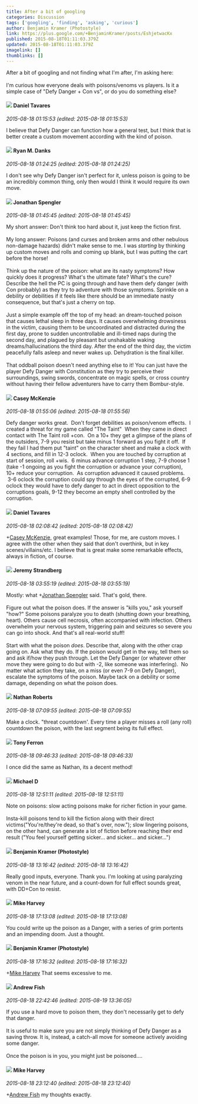 ```yaml
---
title: After a bit of googling
categories: Discussion
tags: ['googling', 'finding', 'asking', 'curious']
author: Benjamin Kramer (Photostyle)
link: https://plus.google.com/+BenjaminKramer/posts/EshjetwacKx
published: 2015-08-18T01:11:03.379Z
updated: 2015-08-18T01:11:03.379Z
imagelink: []
thumblinks: []
---
```


After a bit of googling and not finding what I&#39;m after, I&#39;m asking here:<br /><br />I&#39;m curious how everyone deals with poisons/venoms vs players. Is it a simple case of &quot;Defy Danger + Con vs&quot;, or do you do something else?
<div id='comment z13jtz44nwrnv1yem23xevuxrsuegxuif04'>
  <h4><img src='{{site.baseurl}}//images/avatars/100746207866932668694_photo.jpg'> Daniel Tavares</h4>
      <p><cite>2015-08-18 01:15:53 (edited: 2015-08-18 01:15:53)</cite></p>
        <p>I believe that Defy Danger can function how a general test, but I think that is better create a custom movement according with the kind of poison.</p>
</div>
        

<div id='comment z13jtz44nwrnv1yem23xevuxrsuegxuif04'>
  <h4><img src='{{site.baseurl}}//images/avatars/117033915544635907540_photo.jpg'> Ryan M. Danks</h4>
      <p><cite>2015-08-18 01:24:25 (edited: 2015-08-18 01:24:25)</cite></p>
        <p>I don&#39;t see why Defy Danger isn&#39;t perfect for it, unless poison is going to be an incredibly common thing, only then would I think it would require its own move.</p>
</div>
        

<div id='comment z13jtz44nwrnv1yem23xevuxrsuegxuif04'>
  <h4><img src='{{site.baseurl}}//images/avatars/115060150770921049426_photo.jpg'> Jonathan Spengler</h4>
      <p><cite>2015-08-18 01:45:45 (edited: 2015-08-18 01:45:45)</cite></p>
        <p>My short answer: Don&#39;t think too hard about it, just keep the fiction first.<br /><br />My long answer: Poisons (and curses and broken arms and other nebulous non-damage hazards) didn&#39;t make sense to me. I was <i>starting</i> by thinking up custom moves and rolls and coming up blank, but I was putting the cart before the horse!<br /><br />Think up the nature of the poison: what are its nasty symptoms? How quickly does it progress? What&#39;s the ultimate fate? What&#39;s the cure? Describe the hell the PC is going through and have them defy danger (with Con probably) as they try to adventure with those symptoms. Sprinkle on a debility or debilities if it feels like there should be an immediate nasty consequence, but that&#39;s just a cherry on top.<br /><br />Just a simple example off the top of my head: an dream-touched poison that causes lethal sleep in three days. It causes overwhelming drowsiness in the victim, causing them to be uncoordinated and distracted during the first day, prone to sudden uncontrollable and ill-timed naps during the second day, and plagued by pleasant but unshakable waking dreams/hallucinations the third day. After the end of the third day, the victim peacefully falls asleep and never wakes up. Dehydration is the final killer.<br /><br />That oddball poison doesn&#39;t need anything else to it! You can just have the player Defy Danger with Constitution as they try to perceive their surroundings, swing swords, concentrate on magic spells, or cross country without having their fellow adventurers have to carry them Bombur-style.</p>
</div>
        

<div id='comment z13jtz44nwrnv1yem23xevuxrsuegxuif04'>
  <h4><img src='{{site.baseurl}}//images/avatars/107341309298688522790_photo.jpg'> Casey McKenzie</h4>
      <p><cite>2015-08-18 01:55:06 (edited: 2015-08-18 01:55:56)</cite></p>
        <p>Defy danger works great.  Don&#39;t forget debilities as poison/venom effects.  I created a threat for my game called &quot;The Taint&quot;  When they came in direct contact with The Taint roll +con.  On a 10+ they get a glimpse of the plans of the outsiders, 7-9 you resist but take minus 1 forward as you fight it off.  If they fail I had them put &quot;taint&quot; on the character sheet and make a clock with 4 sections, and fill in 12-3 oclock.  When you are touched by corruption at start of session, roll +wis.  6 minus advance corruption 1 step, 7-9 choose 1 (take -1 ongoing as you fight the corruption or advance your corruption), 10+ reduce your corruption.  As corruption advanced it caused problems.  3-6 oclock the corruption could spy through the eyes of the corrupted, 6-9 oclock they would have to defy danger to act in direct opposition to the corruptions goals, 9-12 they become an empty shell controlled by the corruption.</p>
</div>
        

<div id='comment z13jtz44nwrnv1yem23xevuxrsuegxuif04'>
  <h4><img src='{{site.baseurl}}//images/avatars/100746207866932668694_photo.jpg'> Daniel Tavares</h4>
      <p><cite>2015-08-18 02:08:42 (edited: 2015-08-18 02:08:42)</cite></p>
        <p><span class="proflinkWrapper"><span class="proflinkPrefix">+</span><a class="proflink" href="https://plus.google.com/107341309298688522790" oid="107341309298688522790">Casey McKenzie</a></span>​, great examples! Those, for me, are custom moves. I agree with the other when they said that don&#39;t overthink, but in key scenes/villains/etc. I believe that is great make some remarkable effects, always in fiction, of course.</p>
</div>
        

<div id='comment z13jtz44nwrnv1yem23xevuxrsuegxuif04'>
  <h4><img src='{{site.baseurl}}//images/avatars/102595580176380683252_photo.jpg'> Jeremy Strandberg</h4>
      <p><cite>2015-08-18 03:55:19 (edited: 2015-08-18 03:55:19)</cite></p>
        <p>Mostly: what <span class="proflinkWrapper"><span class="proflinkPrefix">+</span><a class="proflink" href="https://plus.google.com/115060150770921049426" oid="115060150770921049426">Jonathan Spengler</a></span> said. That&#39;s gold, there.<br /><br />Figure out what the poison does. If the answer is &quot;kills you,&quot; ask yourself &quot;how?&quot; Some poisons paralyze you to death (shutting down your breathing, heart). Others cause cell necrosis, often accompanied with infection. Others overwhelm your nervous system, triggering pain and seizures so severe you can go into shock. And that&#39;s all real-world stuff!<br /><br />Start with what the poison <i>does</i>. Describe that, along with the other crap going on. Ask what they do. If the poison would get in the way, tell them so and ask if/how they push through. Let the Defy Danger (or whatever other move they were going to do but with -2, like someone was interfering).  No matter what action they take, on a miss (or even 7-9 on Defy Danger), escalate the symptoms of the poison. Maybe tack on a debility or some damage, depending on what the poison does.</p>
</div>
        

<div id='comment z13jtz44nwrnv1yem23xevuxrsuegxuif04'>
  <h4><img src='{{site.baseurl}}//images/avatars/117646243340764868749_photo.jpg'> Nathan Roberts</h4>
      <p><cite>2015-08-18 07:09:55 (edited: 2015-08-18 07:09:55)</cite></p>
        <p>Make a clock. &quot;threat countdown&#39;. Every time a player misses a roll (any roll) countdown the poison, with the last segment being its full effect.</p>
</div>
        

<div id='comment z13jtz44nwrnv1yem23xevuxrsuegxuif04'>
  <h4><img src='{{site.baseurl}}//images/avatars/105317681442573084626_photo.jpg'> Tony Ferron</h4>
      <p><cite>2015-08-18 09:46:33 (edited: 2015-08-18 09:46:33)</cite></p>
        <p>I once did the same as Nathan, its a decent method!</p>
</div>
        

<div id='comment z13jtz44nwrnv1yem23xevuxrsuegxuif04'>
  <h4><img src='{{site.baseurl}}//images/avatars/106207499701502364297_photo.jpg'> Michael D</h4>
      <p><cite>2015-08-18 12:51:11 (edited: 2015-08-18 12:51:11)</cite></p>
        <p>Note on poisons: slow acting poisons make for richer fiction in your game.<br /><br />Insta-kill poisons tend to kill the fiction along with their direct victims(&quot;You&#39;re/they&#39;re dead, so that&#39;s over, now.&quot;); slow lingering poisons, on the other hand, can generate a lot of fiction before reaching their end result (&quot;You feel yourself getting sicker... and sicker... and sicker...&quot;)</p>
</div>
        

<div id='comment z13jtz44nwrnv1yem23xevuxrsuegxuif04'>
  <h4><img src='{{site.baseurl}}//images/avatars/107323876295285638890_photo.jpg'> Benjamin Kramer (Photostyle)</h4>
      <p><cite>2015-08-18 13:16:42 (edited: 2015-08-18 13:16:42)</cite></p>
        <p>Really good inputs, everyone. Thank you. I&#39;m looking at using paralyzing venom in the near future, and a count-down for full effect sounds great, with DD+Con to resist.</p>
</div>
        

<div id='comment z13jtz44nwrnv1yem23xevuxrsuegxuif04'>
  <h4><img src='{{site.baseurl}}//images/avatars/100107644985752808795_photo.jpg'> Mike Harvey</h4>
      <p><cite>2015-08-18 17:13:08 (edited: 2015-08-18 17:13:08)</cite></p>
        <p>You could write up the poison as a Danger, with a series of grim portents and an impending doom. Just a thought.</p>
</div>
        

<div id='comment z13jtz44nwrnv1yem23xevuxrsuegxuif04'>
  <h4><img src='{{site.baseurl}}//images/avatars/107323876295285638890_photo.jpg'> Benjamin Kramer (Photostyle)</h4>
      <p><cite>2015-08-18 17:16:32 (edited: 2015-08-18 17:16:32)</cite></p>
        <p><span class="proflinkWrapper"><span class="proflinkPrefix">+</span><a class="proflink" href="https://plus.google.com/100107644985752808795" oid="100107644985752808795">Mike Harvey</a></span> That seems excessive to me.</p>
</div>
        

<div id='comment z13jtz44nwrnv1yem23xevuxrsuegxuif04'>
  <h4><img src='{{site.baseurl}}//images/avatars/109840962456887986459_photo.jpg'> Andrew Fish</h4>
      <p><cite>2015-08-18 22:42:46 (edited: 2015-08-19 13:36:05)</cite></p>
        <p>If you use a hard move to poison them, they don&#39;t necessarily get to defy that danger.<br /><br />It is useful to make sure you are not simply thinking of Defy Danger as a saving throw. It is, instead, a catch-all move for someone actively avoiding some danger.<br /><br />Once the poison is in you, you might just be poisoned....</p>
</div>
        

<div id='comment z13jtz44nwrnv1yem23xevuxrsuegxuif04'>
  <h4><img src='{{site.baseurl}}//images/avatars/100107644985752808795_photo.jpg'> Mike Harvey</h4>
      <p><cite>2015-08-18 23:12:40 (edited: 2015-08-18 23:12:40)</cite></p>
        <p><span class="proflinkWrapper"><span class="proflinkPrefix">+</span><a class="proflink" href="https://plus.google.com/109840962456887986459" oid="109840962456887986459">Andrew Fish</a></span> my thoughts exactly.</p>
</div>
        